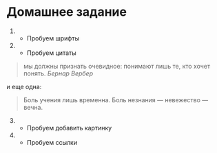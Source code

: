 # Домашнее задание #


1. * Пробуем шрифты 

   
2. * Пробуем цитаты

> мы должны признать очевидное: понимают лишь те, кто хочет понять. *Бернар Вербер*

и еще одна:

>Боль учения лишь временна. Боль незнания — невежество — вечна.



3. * Пробуем добавить картинку


4. * Пробуем ссылки

